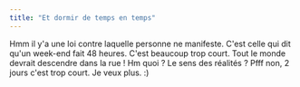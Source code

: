 ```yaml
---
title: "Et dormir de temps en temps"
---
```


Hmm il y'a une loi contre laquelle personne ne manifeste. C'est celle qui dit
qu'un week-end fait 48 heures. C'est beaucoup trop court. Tout le monde
devrait descendre dans la rue ! Hm quoi ? Le sens des réalités ? Pfff non, 2
jours c'est trop court. Je veux plus. :)

